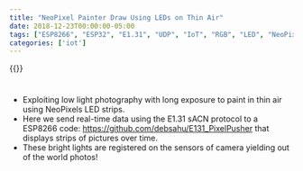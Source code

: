 ```yaml
---
title: "NeoPixel Painter Draw Using LEDs on Thin Air"
date: 2018-12-23T00:00:00-05:00
tags: ["ESP8266", "ESP32", "E1.31", "UDP", "IoT", "RGB", "LED", "NeoPixel", 'debashish sahu']
categories: ['iot']
---
```


{{<youtube afyqMxOFD78>}}

#

- Exploiting low light photography with long exposure to paint in thin air using NeoPixels LED strips. 
- Here we send real-time data using the E1.31 sACN protocol to a ESP8266 code: https://github.com/debsahu/E131_PixelPusher that displays strips of pictures over time. 
- These bright lights are registered on the sensors of camera yielding out of the world photos!